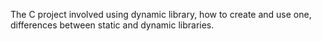 The C project involved using dynamic library, how to create and use one, differences between static and dynamic libraries.

